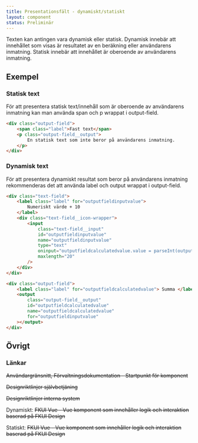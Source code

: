 ```yaml
---
title: Presentationsfält - dynamiskt/statiskt
layout: component
status: Preliminär
---
```


Texten kan antingen vara dynamisk eller statisk. Dynamisk innebär att innehållet som visas är resultatet av en beräkning eller användarens inmatning. Statisk innebär att innehållet är oberoende av användarens inmatning.

## Exempel

### Statisk text

För att presentera statisk text/innehåll som är oberoende av användarens inmatning kan man använda span och p wrappat i output-field.

```html
<div class="output-field">
    <span class="label">Fast text</span>
    <p class="output-field__output">
        En statisk text som inte beror på användarens inmatning.
    </p>
</div>
```

### Dynamisk text

För att presentera dynamiskt resultat som beror på användarens inmatning rekommenderas det att använda label och output wrappat i output-field.

```html
<div class="text-field">
    <label class="label" for="outputfieldinputvalue">
        Numeriskt värde + 10
    </label>
    <div class="text-field__icon-wrapper">
        <input
            class="text-field__input"
            id="outputfieldinputvalue"
            name="outputfieldinputvalue"
            type="text"
            oninput="outputfieldcalculatedvalue.value = parseInt(outputfieldinputvalue.value, 10) + 10"
            maxlength="20"
        />
    </div>
</div>

<div class="output-field">
    <label class="label" for="outputfieldcalculatedvalue"> Summa </label>
    <output
        class="output-field__output"
        id="outputfieldcalculatedvalue"
        name="outputfieldcalculatedvalue"
        for="outputfieldinputvalue"
    ></output>
</div>
```

## Övrigt

### Länkar

~~Användargränsnitt, Förvaltningsdokumentation - Startpunkt för komponent~~

~~Designriktlinjer självbetjäning~~

~~Designriktlinjer interna system~~

Dynamiskt: ~~FKUI Vue - Vue komponent som innehåller logik och interaktion baserad på FKUI Design~~

Statiskt: ~~FKUI Vue - Vue komponent som innehåller logik och interaktion baserad på FKUI Design~~
